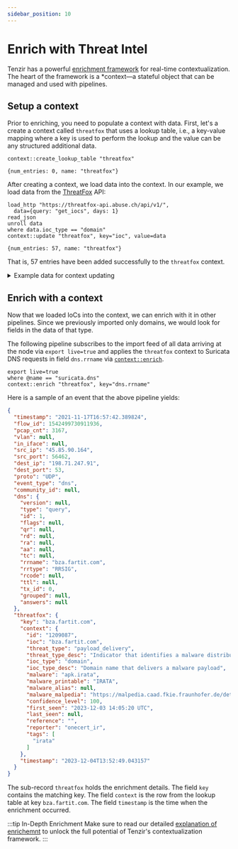 ```yaml
---
sidebar_position: 10
---
```


# Enrich with Threat Intel

Tenzir has a powerful [enrichment framework](../../enrichment/README.md) for
real-time contextualization. The heart of the framework is a *context—a stateful
object that can be managed and used with pipelines.

## Setup a context

Prior to enriching, you need to populate a context with data. First, let's a
create a context called `threatfox` that uses a lookup table, i.e., a key-value
mapping where a key is used to perform the lookup and the value can be any
structured additional data.

```tql
context::create_lookup_table "threatfox"
```

```tql
{num_entries: 0, name: "threatfox"}
```

After creating a context, we load data into the context. In our example, we load
data from the [ThreatFox](https://threatfox.abuse.ch/) API:

```tql
load_http "https://threatfox-api.abuse.ch/api/v1/",
  data={query: "get_iocs", days: 1}
read_json
unroll data
where data.ioc_type == "domain"
context::update "threatfox", key="ioc", value=data
```

```tql
{num_entries: 57, name: "threatfox"}
```

That is, 57 entries have been added successfully to the `threatfox` context.

<details>
<summary>Example data for context updating</summary>

If we replace `context::update` in the above pipeline with `head 5`, we get
output similar to the following, depending on the current state of the API:

```json
{
  "id": "1213056",
  "ioc": "deletefateoow.pw",
  "threat_type": "botnet_cc",
  "threat_type_desc": "Indicator that identifies a botnet command&control server (C&C)",
  "ioc_type": "domain",
  "ioc_type_desc": "Domain that is used for botnet Command&control (C&C)",
  "malware": "win.lumma",
  "malware_printable": "Lumma Stealer",
  "malware_alias": "LummaC2 Stealer",
  "malware_malpedia": "https://malpedia.caad.fkie.fraunhofer.de/details/win.lumma",
  "confidence_level": 75,
  "first_seen": "2023-12-15 15:31:00 UTC",
  "last_seen": null,
  "reference": "",
  "reporter": "stoerchl",
  "tags": [
    "LummaStealer"
  ]
}
{
  "id": "1213057",
  "ioc": "perceivedomerusp.pw",
  "threat_type": "botnet_cc",
  "threat_type_desc": "Indicator that identifies a botnet command&control server (C&C)",
  "ioc_type": "domain",
  "ioc_type_desc": "Domain that is used for botnet Command&control (C&C)",
  "malware": "win.lumma",
  "malware_printable": "Lumma Stealer",
  "malware_alias": "LummaC2 Stealer",
  "malware_malpedia": "https://malpedia.caad.fkie.fraunhofer.de/details/win.lumma",
  "confidence_level": 75,
  "first_seen": "2023-12-15 15:31:00 UTC",
  "last_seen": null,
  "reference": "",
  "reporter": "stoerchl",
  "tags": [
    "LummaStealer"
  ]
}
{
  "id": "1213058",
  "ioc": "showerreigerniop.pw",
  "threat_type": "botnet_cc",
  "threat_type_desc": "Indicator that identifies a botnet command&control server (C&C)",
  "ioc_type": "domain",
  "ioc_type_desc": "Domain that is used for botnet Command&control (C&C)",
  "malware": "win.lumma",
  "malware_printable": "Lumma Stealer",
  "malware_alias": "LummaC2 Stealer",
  "malware_malpedia": "https://malpedia.caad.fkie.fraunhofer.de/details/win.lumma",
  "confidence_level": 75,
  "first_seen": "2023-12-15 15:31:00 UTC",
  "last_seen": null,
  "reference": "",
  "reporter": "stoerchl",
  "tags": [
    "LummaStealer"
  ]
}
{
  "id": "1213059",
  "ioc": "fortunedomerussea.pw",
  "threat_type": "botnet_cc",
  "threat_type_desc": "Indicator that identifies a botnet command&control server (C&C)",
  "ioc_type": "domain",
  "ioc_type_desc": "Domain that is used for botnet Command&control (C&C)",
  "malware": "win.lumma",
  "malware_printable": "Lumma Stealer",
  "malware_alias": "LummaC2 Stealer",
  "malware_malpedia": "https://malpedia.caad.fkie.fraunhofer.de/details/win.lumma",
  "confidence_level": 75,
  "first_seen": "2023-12-15 15:31:00 UTC",
  "last_seen": null,
  "reference": "",
  "reporter": "stoerchl",
  "tags": [
    "LummaStealer"
  ]
}
{
  "id": "1213060",
  "ioc": "offerdelicateros.pw",
  "threat_type": "botnet_cc",
  "threat_type_desc": "Indicator that identifies a botnet command&control server (C&C)",
  "ioc_type": "domain",
  "ioc_type_desc": "Domain that is used for botnet Command&control (C&C)",
  "malware": "win.lumma",
  "malware_printable": "Lumma Stealer",
  "malware_alias": "LummaC2 Stealer",
  "malware_malpedia": "https://malpedia.caad.fkie.fraunhofer.de/details/win.lumma",
  "confidence_level": 75,
  "first_seen": "2023-12-15 15:31:00 UTC",
  "last_seen": null,
  "reference": "",
  "reporter": "stoerchl",
  "tags": [
    "LummaStealer"
  ]
}
```

</details>

## Enrich with a context

Now that we loaded IoCs into the context, we can enrich with it in other
pipelines. Since we previously imported only domains, we would look for fields
in the data of that type.

The following pipeline subscribes to the import feed of all data arriving at the
node via `export live=true` and applies the `threatfox` context to Suricata DNS
requests in field `dns.rrname` via
[`context::enrich`](../../tql2/operators/context/enrich.md).

```tql
export live=true
where @name == "suricata.dns"
context::enrich "threatfox", key="dns.rrname"
```

Here is a sample of an event that the above pipeline yields:

```json
{
  "timestamp": "2021-11-17T16:57:42.389824",
  "flow_id": 1542499730911936,
  "pcap_cnt": 3167,
  "vlan": null,
  "in_iface": null,
  "src_ip": "45.85.90.164",
  "src_port": 56462,
  "dest_ip": "198.71.247.91",
  "dest_port": 53,
  "proto": "UDP",
  "event_type": "dns",
  "community_id": null,
  "dns": {
    "version": null,
    "type": "query",
    "id": 1,
    "flags": null,
    "qr": null,
    "rd": null,
    "ra": null,
    "aa": null,
    "tc": null,
    "rrname": "bza.fartit.com",
    "rrtype": "RRSIG",
    "rcode": null,
    "ttl": null,
    "tx_id": 0,
    "grouped": null,
    "answers": null
  },
  "threatfox": {
    "key": "bza.fartit.com",
    "context": {
      "id": "1209087",
      "ioc": "bza.fartit.com",
      "threat_type": "payload_delivery",
      "threat_type_desc": "Indicator that identifies a malware distribution server (payload delivery)",
      "ioc_type": "domain",
      "ioc_type_desc": "Domain name that delivers a malware payload",
      "malware": "apk.irata",
      "malware_printable": "IRATA",
      "malware_alias": null,
      "malware_malpedia": "https://malpedia.caad.fkie.fraunhofer.de/details/apk.irata",
      "confidence_level": 100,
      "first_seen": "2023-12-03 14:05:20 UTC",
      "last_seen": null,
      "reference": "",
      "reporter": "onecert_ir",
      "tags": [
        "irata"
      ]
    },
    "timestamp": "2023-12-04T13:52:49.043157"
  }
}
```

The sub-record `threatfox` holds the enrichment details. The field `key`
contains the matching key. The field `context` is the row from the lookup table
at key `bza.fartit.com`. The field `timestamp` is the time when the enrichment
occurred.

:::tip In-Depth Enrichment
Make sure to read our detailed [explanation of
enrichemnt](../../enrichment/README.md) to unlock the full potential of Tenzir's
contextualization framework.
:::
